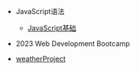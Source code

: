- JavaScript语法

  - [JavaScript基础](/Learning/JavaScript/JavaScriptBasic.md)

-  2023 Web Development Bootcamp
  - [weatherProject](/Learning/JavaScript/weatherProject.md)

